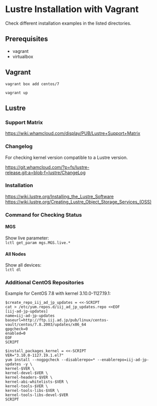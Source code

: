 # Lustre Installation with Vagrant

Check different installation examples in the listed directories.

## Prerequisites

* vagrant
* virtualbox

## Vagrant

`vagrant box add centos/7`

`vagrant up`

## Lustre

### Support Matrix

https://wiki.whamcloud.com/display/PUB/Lustre+Support+Matrix

### Changelog

For checking kernel version compatible to a Lustre version.  

https://git.whamcloud.com/?p=fs/lustre-release.git;a=blob;f=lustre/ChangeLog

### Installation

https://wiki.lustre.org/Installing_the_Lustre_Software
https://wiki.lustre.org/Creating_Lustre_Object_Storage_Services_(OSS)

### Command for Checking Status

#### MGS

Show live parameter:  
`lctl get_param mgs.MGS.live.*`

#### All Nodes

Show all devices:  
`lctl dl`

### Additional CentOS Repositories

Example for CentOS 7.8 with kernel 3.10.0-1127.19.1:  

```
$create_repo_iij_ad_jp_updates = <<-SCRIPT
cat > /etc/yum.repos.d/iij_ad_jp_updates.repo <<EOF
[iij-ad-jp-updates]
name=iij-ad-jp-updates
baseurl=http://ftp.iij.ad.jp/pub/linux/centos-vault/centos/7.8.2003/updates/x86_64
gpgcheck=0
enabled=0
EOF
SCRIPT

$install_packages_kernel = <<-SCRIPT
VER="3.10.0-1127.19.1.el7"
yum install --nogpgcheck --disablerepo=* --enablerepo=iij-ad-jp-updates -y \
kernel-$VER \
kernel-devel-$VER \
kernel-headers-$VER \
kernel-abi-whitelists-$VER \
kernel-tools-$VER \
kernel-tools-libs-$VER \
kernel-tools-libs-devel-$VER
SCRIPT
```
